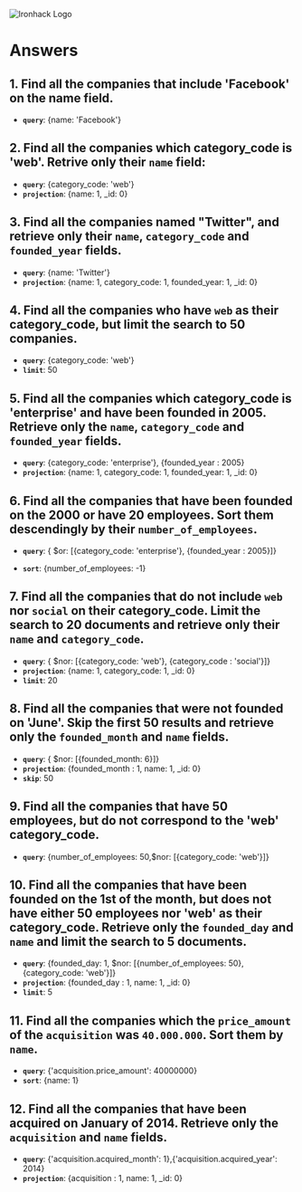 ![Ironhack Logo](https://i.imgur.com/1QgrNNw.png)

# Answers

## 1. Find all the companies that include 'Facebook' on the **name** field.

 - **`query`**: {name: 'Facebook'}
 
 ## 2. Find all the companies which **category_code** is 'web'. Retrive only their `name` field:

 - **`query`**: {category_code: 'web'}
 - **`projection`**: {name: 1, _id: 0}

## 3. Find all the companies named "Twitter", and retrieve only their `name`, `category_code` and `founded_year` fields.

- **`query`**: {name: 'Twitter'}
 - **`projection`**: {name: 1, category_code: 1, founded_year: 1, _id: 0}

## 4. Find all the companies who have `web` as their **category_code**, but limit the search to 50 companies.

- **`query`**: {category_code: 'web'}
- **`limit`**: 50


## 5. Find all the companies which **category_code** is 'enterprise' and have been founded in 2005. Retrieve only the `name`, `category_code` and `founded_year` fields.

- **`query`**: {category_code: 'enterprise'}, {founded_year : 2005}
 - **`projection`**: {name: 1, category_code: 1, founded_year: 1, _id: 0}


## 6. Find all the companies that have been **founded** on the 2000 or have 20 **employees**. Sort them descendingly by their `number_of_employees`.

- **`query`**: { $or: [{category_code: 'enterprise'}, {founded_year : 2005}]}

- **`sort`**: {number_of_employees: -1}

## 7. Find all the companies that do not include `web` nor `social` on their **category_code**. Limit the search to 20 documents and retrieve only their `name` and `category_code`.

- **`query`**: { $nor: [{category_code: 'web'}, {category_code : 'social'}]}
- **`projection`**: {name: 1, category_code: 1, _id: 0}
- **`limit`**: 20


## 8. Find all the companies that were not **founded** on 'June'. Skip the first 50 results and retrieve only the `founded_month` and `name` fields.

- **`query`**: { $nor: [{founded_month: 6}]}
- **`projection`**: {founded_month : 1, name: 1, _id: 0}
- **`skip`**: 50


## 9. Find all the companies that have 50 employees, but do not correspond to the 'web' **category_code**. 

- **`query`**: {number_of_employees: 50,$nor: [{category_code: 'web'}]}

## 10. Find all the companies that have been founded on the 1st of the month, but does not have either 50 employees nor 'web' as their **category_code**. Retrieve only the `founded_day` and `name` and limit the search to 5 documents.

- **`query`**: {founded_day: 1, $nor: [{number_of_employees: 50},{category_code: 'web'}]}
- **`projection`**: {founded_day : 1, name: 1, _id: 0}
- **`limit`**: 5


## 11. Find all the companies which the `price_amount` of the `acquisition` was **`40.000.000`**. Sort them by `name`.

- **`query`**: {'acquisition.price_amount': 40000000}
- **`sort`**: {name: 1}


## 12. Find all the companies that have been acquired on January of 2014. Retrieve only the `acquisition` and `name` fields.

- **`query`**: {'acquisition.acquired_month': 1},{'acquisition.acquired_year': 2014}
- **`projection`**: {acquisition : 1, name: 1, _id: 0}




